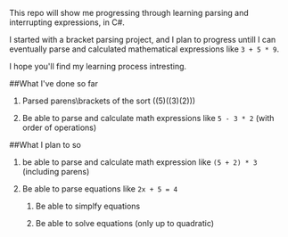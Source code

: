 This repo will show me progressing through learning parsing and interrupting expressions, in C#.

I started with a bracket parsing project, and I plan to progress untill I can eventually parse and calculated mathematical expressions like `3 + 5 * 9`.

I hope you'll find my learning process intresting.

##What I've done so far

1. Parsed parens\brackets of the sort ((5)((3)(2))) 

2. Be able to parse and calculate math expressions like `5 - 3 * 2` (with order of operations) 

##What I plan to so

1. be able to parse and calculate math expression like `(5 + 2) * 3` (including parens) 

2. Be able to parse equations like `2x + 5 = 4`

    1. Be able to simplfy equations

    2. Be able to solve equations (only up to quadratic)

